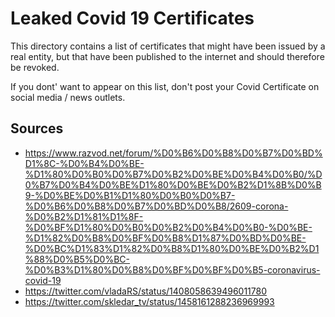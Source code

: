 # Leaked Covid 19 Certificates

This directory contains a list of certificates that might have been
issued by a real entity, but that have been published to the internet
and should therefore be revoked.  
  
If you dont' want to appear on this list, don't post your 
Covid Certificate on social media / news outlets.

## Sources

- https://www.razvod.net/forum/%D0%B6%D0%B8%D0%B7%D0%BD%D1%8C-%D0%B4%D0%BE-%D1%80%D0%B0%D0%B7%D0%B2%D0%BE%D0%B4%D0%B0/%D0%B7%D0%B4%D0%BE%D1%80%D0%BE%D0%B2%D1%8B%D0%B9-%D0%BE%D0%B1%D1%80%D0%B0%D0%B7-%D0%B6%D0%B8%D0%B7%D0%BD%D0%B8/2609-corona-%D0%B2%D1%81%D1%8F-%D0%BF%D1%80%D0%B0%D0%B2%D0%B4%D0%B0-%D0%BE-%D1%82%D0%B8%D0%BF%D0%B8%D1%87%D0%BD%D0%BE-%D0%BC%D1%83%D1%82%D0%B8%D1%80%D0%BE%D0%B2%D1%88%D0%B5%D0%BC-%D0%B3%D1%80%D0%B8%D0%BF%D0%BF%D0%B5-coronavirus-covid-19
- https://twitter.com/vladaRS/status/1408058639496011780
- https://twitter.com/skledar_tv/status/1458161288236969993
